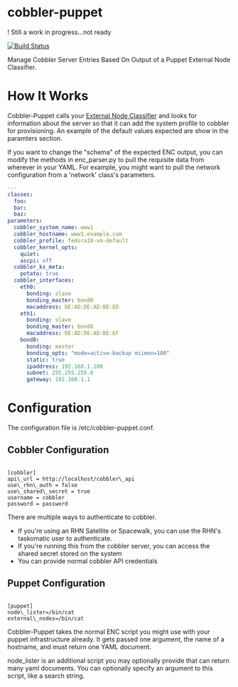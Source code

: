 cobbler-puppet
==============

! Still a work in progress...not ready

[![Build Status](https://travis-ci.org/stbenjam/cobbler-puppet.png)](https://travis-ci.org/stbenjam/cobbler-puppet)

Manage Cobbler Server Entries Based On Output of a Puppet External Node Classifier.

How It Works
============

Cobbler-Puppet calls your [External Node Classifier](http://docs.puppetlabs.com/guides/external_nodes.html) and looks for information about the server so that it can add the system profile to cobbler for provisioning.  An example of the default values expected are show in the paramters section.

If you want to change the "schema" of the expected ENC output, you can modify the methods in enc\_parser.py to pull the requisite data from wherever in your YAML.  For example, you might want to pull the network configuration from a 'network' class's parameters.

```yaml
---
classes:
  foo:
  bar:
  baz:
parameters:
  cobbler_system_name: www1
  cobbler_hostname: www1.example.com 
  cobbler_profile: fedora18-vm-default
  cobbler_kernel_opts:
    quiet:
    ascpi: off
  cobbler_ks_meta:
    potato: true
  cobbler_interfaces: 
    eth0:
      bonding: slave
      bonding_master: bond0
      macaddress: DE:AD:DE:AD:BE:ED
    eth1:
      bonding: slave
      bonding_master: bond0
      macaddress: DE:AD:DE:AD:BE:EF
    bond0:
      bonding: master
      bonding_opts: "mode=active-backup miimon=100"
      static: true
      ipaddress: 192.168.1.100
      subnet: 255.255.255.0
      gateway: 192.168.1.1
```

Configuration
=============

The configuration file is /etc/cobbler-puppet.conf.

Cobbler Configuration
---------------------

<pre><code>
[cobbler]
api\_url = http://localhost/cobbler\_api
use\_rhn\_auth = false
use\_shared\_secret = true
username = cobbler
password = password
</pre></code>

There are multiple ways to authenticate to cobbler.  

  * If you're using an RHN Satellite or Spacewalk, you can use the RHN's taskomatic user to authenticate.
  * If you're running this from the cobbler server, you can access the shared secret stored on the system
  * You can provide normal cobbler API credentials


Puppet Configuration
-------------------- 

<pre><code>
[puppet]
node\_lister=/bin/cat
external\_nodes=/bin/cat
</pre></code>

Cobbler-Puppet takes the normal ENC script you might use with your puppet infrastructure already.  It gets passed one argument, the name of a hostname, and must return one YAML document.

node\_lister is an additional script you may optionally provide that can return many yaml documents.  You can optionally specify an argument to this script, like a search string.  
